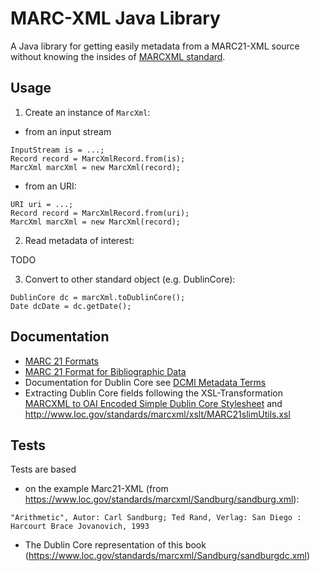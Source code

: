 # MARC-XML Java Library

A Java library for getting easily metadata from a MARC21-XML source without knowing the insides of [MARCXML standard](https://www.loc.gov/standards/marcxml/).

## Usage

1. Create an instance of `MarcXml`:

* from an input stream

```
InputStream is = ...;
Record record = MarcXmlRecord.from(is);
MarcXml marcXml = new MarcXml(record);
```

* from an URI:

```
URI uri = ...;
Record record = MarcXmlRecord.from(uri);
MarcXml marcXml = new MarcXml(record);
```

2. Read metadata of interest:

TODO

3. Convert to other standard object (e.g. DublinCore):

```
DublinCore dc = marcXml.toDublinCore();
Date dcDate = dc.getDate();
```

## Documentation

* [MARC 21 Formats](https://www.loc.gov/marc/marcdocz.html)
* [MARC 21 Format for Bibliographic Data](https://www.loc.gov/marc/bibliographic/)
* Documentation for Dublin Core see [DCMI Metadata Terms](https://www.dublincore.org/specifications/dublin-core/dcmi-terms/)
* Extracting Dublin Core fields following the XSL-Transformation [MARCXML to OAI Encoded Simple Dublin Core Stylesheet](https://www.loc.gov/standards/marcxml/xslt/MARC21slim2OAIDC.xsl) and <http://www.loc.gov/standards/marcxml/xslt/MARC21slimUtils.xsl>

## Tests

Tests are based

* on the example Marc21-XML (from <https://www.loc.gov/standards/marcxml/Sandburg/sandburg.xml>):

```
"Arithmetic", Autor: Carl Sandburg; Ted Rand, Verlag: San Diego : Harcourt Brace Jovanovich, 1993
```

* The Dublin Core representation of this book (<https://www.loc.gov/standards/marcxml/Sandburg/sandburgdc.xml>)
